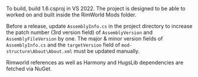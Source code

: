 To build, build 1.6.csproj in VS 2022. The project is designed to be able to worked on and built inside the RimWorld Mods folder.

Before a release, update `AssemblyInfo.cs` in the project directory to increase the patch number (3rd version field) of `AssemblyVersion` and `AssemblyFileVersion` by one. 
The major & minor version fields of `AssemblyInfo.cs` and the `targetVersion` field of `mod-structure\About\About.xml` must be updated manually.

Rimworld references as well as Harmony and HugsLib dependencies are fetched via NuGet.